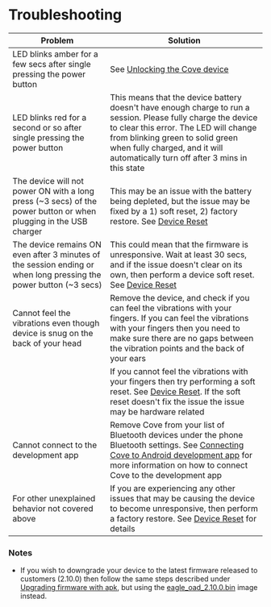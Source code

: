 # Troubleshooting

| Problem     | Solution      |
| ------------- | ------------- |
| LED blinks amber for a few secs after single pressing the power button          | See [Unlocking the Cove device](device_unlocking.md)         |
| LED blinks red for a second or so after single pressing the power button           | This means that the device battery doesn't have enough charge to run a session. Please fully charge the device to clear this error. The LED will change from blinking green to solid green when fully charged, and it will automatically turn off after 3 mins in this state         |
|The device will not power ON with a long press (~3 secs) of the power button or when plugging in the USB charger | This may be an issue with the battery being depleted, but the issue may be fixed by a 1) soft reset, 2) factory restore. See [Device Reset](device_reset.md)|
|The device remains ON even after 3 minutes of the session ending or when long pressing the power button (~3 secs) | This could mean that the firmware is unresponsive. Wait at least 30 secs, and if the issue doesn't clear on its own, then perform a device soft reset. See [Device Reset](device_reset.md)|
| Cannot feel the vibrations even though device is snug on the back of your head| Remove the device, and check if you can feel the vibrations with your fingers. If you can feel the vibrations with your fingers then you need to make sure there are no gaps between the vibration points and the back of your ears
| | If you cannot feel the vibrations with your fingers then try performing a soft reset. See [Device Reset](device_reset.md). If the soft reset doesn't fix the issue the issue may be hardware related |
|Cannot connect to the development app | Remove Cove from your list of Bluetooth devices under the phone Bluetooth settings. See [Connecting Cove to Android development app](connecting.md) for more information on how to connect Cove to the development app|
|For other unexplained behavior not covered above|If you are experiencing any other issues that may be causing the device to become unresponsive, then perform a factory restore. See [Device Reset](device_reset.md) for details|

### Notes
- If you wish to downgrade your device to the latest firmware released to customers (2.10.0) then follow the same steps described under [Upgrading firmware with apk](firmware_upgrade.md), but using the [eagle_oad_2.10.0.bin](../firmware/eagle_oad_2.10.0.bin) image instead.
